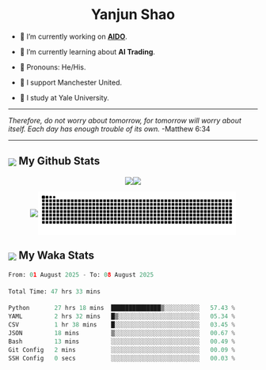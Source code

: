 

<h1 align="center">Yanjun Shao</h1>

- 🐒 I’m currently working on **[AIDO](https://github.com/genbio-ai/AIDO)**.

- 🦧 I’m currently learning about **AI Trading**.

- 🦍 Pronouns: He/His.

- 👹 I support Manchester United.

- 🐶 I study at Yale University.

---

<i> Therefore, do not worry about tomorrow, for tomorrow will worry about itself. Each day has enough trouble of its own. </i> -Matthew 6:34

---

<h2><img src="https://emojis.slackmojis.com/emojis/images/1579216111/7550/pikachu_wave.gif?1579216111" align="center" width="28" /> My Github Stats</h2>

<p align="center"><img align="center" src = "https://github-readme-stats.vercel.app/api?username=super-dainiu&show_icons=true&count_private=true&theme=tokyonight&hide=issues&line_height=30" width="400px"><img align="center" src = "https://github-readme-streak-stats.herokuapp.com/?user=super-dainiu&theme=tokyonight" width="400px"></p>

<p align="center"><img align="center" width="400px" src="https://github-readme-stats.vercel.app/api/top-langs/?username=super-dainiu&layout=compact&theme=tokyonight&hide=html,tex,jupyter%20notebook"><img align="center" width="400px" src="https://github.com/super-dainiu/super-dainiu/blob/output/github-contribution-grid-snake.svg"></p>

<h2><img src="https://emojis.slackmojis.com/emojis/images/1579216111/7550/pikachu_wave.gif?1579216111" align="center" width="28" /> My Waka Stats</h2>

<!--START_SECTION:waka-->

```python
From: 01 August 2025 - To: 08 August 2025

Total Time: 47 hrs 33 mins

Python       27 hrs 18 mins  ██████████████▒░░░░░░░░░░   57.43 %
YAML         2 hrs 32 mins   █▒░░░░░░░░░░░░░░░░░░░░░░░   05.34 %
CSV          1 hr 38 mins    █░░░░░░░░░░░░░░░░░░░░░░░░   03.45 %
JSON         18 mins         ▒░░░░░░░░░░░░░░░░░░░░░░░░   00.67 %
Bash         13 mins         ░░░░░░░░░░░░░░░░░░░░░░░░░   00.49 %
Git Config   2 mins          ░░░░░░░░░░░░░░░░░░░░░░░░░   00.09 %
SSH Config   0 secs          ░░░░░░░░░░░░░░░░░░░░░░░░░   00.03 %
```

<!--END_SECTION:waka-->
